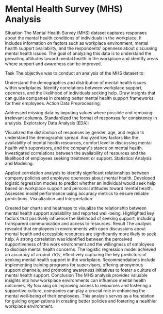 # Mental Health Survey (MHS) Analysis
Situation
The Mental Health Survey (MHS) dataset captures responses about the mental health conditions of individuals in the workplace. It includes information on factors such as workplace environment, mental health support availability, and the respondents' openness about discussing mental health issues. The goal of analyzing this data is to understand the prevailing attitudes toward mental health in the workplace and identify areas where support and awareness can be improved.

Task
The objective was to conduct an analysis of the MHS dataset to:

Understand the demographics and distribution of mental health issues within workplaces.
Identify correlations between workplace support, openness, and the likelihood of individuals seeking help.
Draw insights that can guide companies in creating better mental health support frameworks for their employees.
Action
Data Preprocessing:

Addressed missing data by imputing values where possible and removing irrelevant columns.
Standardized the format of responses for consistency in analysis.
Exploratory Data Analysis (EDA):

Visualized the distribution of responses by gender, age, and region to understand the demographic spread.
Analyzed key factors like the availability of mental health resources, comfort level in discussing mental health with supervisors, and the company's stance on mental health.
Investigated correlations between the availability of resources and the likelihood of employees seeking treatment or support.
Statistical Analysis and Modeling:

Applied correlation analysis to identify significant relationships between company policies and employee openness about mental health.
Developed logistic regression models to predict whether an individual would seek help based on workplace support and personal attitudes toward mental health.
Assessed model performance using accuracy metrics to ensure reliable predictions.
Visualization and Interpretation:

Created bar charts and heatmaps to visualize the relationship between mental health support availability and reported well-being.
Highlighted key factors that positively influence the likelihood of seeking support, including transparent communication and access to resources.
Result
The analysis revealed that employees in environments with open discussions about mental health and accessible resources are significantly more likely to seek help.
A strong correlation was identified between the perceived supportiveness of the work environment and the willingness of employees to disclose mental health concerns.
The logistic regression model achieved an accuracy of around 75%, effectively capturing the key predictors of seeking mental health support in the workplace.
Recommendations include implementing training programs for supervisors, offering anonymous support channels, and promoting awareness initiatives to foster a culture of mental health support.
Conclusion
The MHS analysis provides valuable insights into how workplace environments can influence mental health outcomes. By focusing on improving access to resources and fostering a supportive culture, companies can play a crucial role in enhancing the mental well-being of their employees. This analysis serves as a foundation for guiding organizations in creating better policies and fostering a healthier workplace environment.
